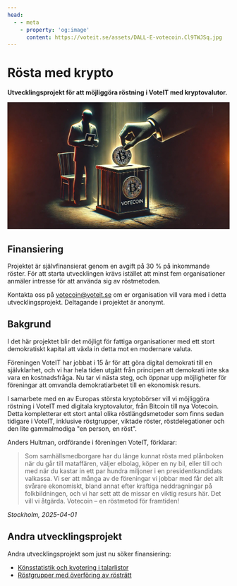 ```yaml
---
head:
  - - meta
    - property: 'og:image'
      content: https://voteit.se/assets/DALL-E-votecoin.Cl9TWJSq.jpg
---
```


<script setup>
import ProgressBar from './ProgressBar.vue'
</script>

# Rösta med krypto

**Utvecklingsprojekt för att möjliggöra röstning i VoteIT med kryptovalutor.**

![AI-genererad bild med en stor hand som stoppar ner ett kryptomynt i en solid röstlåda.](DALL-E-votecoin.jpg)

## Finansiering

Projektet är självfinansierat genom en avgift på 30 % på inkommande röster. För att starta utvecklingen krävs istället att minst fem organisationer anmäler intresse för att använda sig av röstmetoden.

<ProgressBar :value="2" :target="5" />

Kontakta oss på [votecoin@voteit.se](mailto:votecoin@voteit.se) om er organisation vill vara med i detta utvecklingsprojekt. Deltagande i projektet är anonymt.

## Bakgrund

I det här projektet blir det möjligt för fattiga organisationer med ett stort demokratiskt kapital att växla in detta mot en modernare valuta.

Föreningen VoteIT har jobbat i 15 år för att göra digital demokrati till en självklarhet, och vi har hela tiden utgått från principen att demokrati inte ska vara en kostnadsfråga. Nu tar vi nästa steg, och öppnar upp möjligheter för föreningar att omvandla demokratiarbetet till en ekonomisk resurs.

I samarbete med en av Europas största kryptobörser vill vi möjliggöra röstning i VoteIT med digitala kryptovalutor, från Bitcoin till nya Votecoin. Detta kompletterar ett stort antal olika röstlängdsmetoder som finns sedan tidigare i VoteIT, inklusive röstgrupper, viktade röster, röstdelegationer och den lite gammalmodiga "en person, en röst".

Anders Hultman, ordförande i föreningen VoteIT, förklarar:

> Som samhällsmedborgare har du länge kunnat rösta med plånboken när du går till mataffären, väljer elbolag, köper en ny bil, eller till och med när du kastar in ett par hundra miljoner i en presidentkandidats valkassa. Vi ser att många av de föreningar vi jobbar med får det allt svårare ekonomiskt, bland annat efter kraftiga neddragningar på folkbildningen, och vi har sett att de missar en viktig resurs här. Det vill vi åtgärda.
> Votecoin – en röstmetod för framtiden!

_Stockholm, 2025-04-01_

## Andra utvecklingsprojekt

Andra utvecklingsprojekt som just nu söker finansiering:

- [Könsstatistik och kvotering i talarlistor](konskvoterade-talarlistor.md)
- [Röstgrupper med överföring av rösträtt](rostgrupper-main-subst.md)
